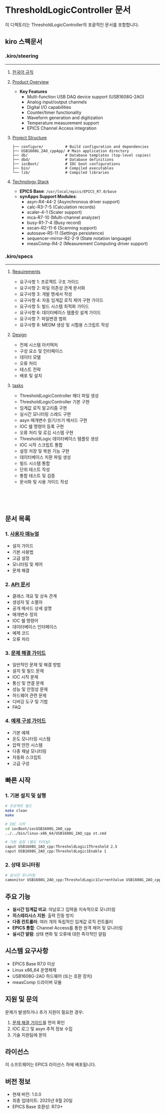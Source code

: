 # ThresholdLogicController 문서

이 디렉토리는 ThresholdLogicController의 포괄적인 문서를 포함합니다.


## kiro 스팩문서

### .kiro/steering
---
1. [한국어 규칙](./.kiro/steering/korean-language.md)

2. [Product Overview](./.kiro/steering/product.md)
    - **Key Features**
      - Multi-function USB DAQ device support (USB1608G-2AO)
      - Analog input/output channels
      - Digital I/O capabilities  
      - Counter/timer functionality
      - Waveform generation and digitization
      - Temperature measurement support
      - EPICS Channel Access integration

3. [Project Structure](./.kiro/steering/structure.md)
      ```
      ├── configure/          # Build configuration and dependencies
      ├── USB1608G_2AO_cppApp/ # Main application directory
      ├── db/                 # Database templates (top-level copies)
      ├── dbd/                # Database definitions
      ├── iocBoot/            # IOC boot configurations
      ├── bin/                # Compiled executables
      └── lib/                # Compiled libraries
      ```

4. [Technology Stack](./.kiro/steering/tech.md)    
    - **EPICS Base**: `/usr/local/epics/EPICS_R7.0/base`
    - **synApps Support Modules**:
      - asyn-R4-44-2 (Asynchronous driver support)
      - calc-R3-7-5 (Calculation records)
      - scaler-4-1 (Scaler support)
      - mca-R7-10 (Multi-channel analyzer)
      - busy-R1-7-4 (Busy record)
      - sscan-R2-11-6 (Scanning support)
      - autosave-R5-11 (Settings persistence)
      - sequencer-mirror-R2-2-9 (State notation language)
      - measComp-R4-2 (Measurement Computing driver support)

### .kiro/specs
---
1. [Requirements](./.kiro/specs/epics-ioc-development-guide/requirements.md)
    - 요구사항 1: 프로젝트 구조 가이드
    - 요구사항 2: 파일 의존성 관계 문서화
    - 요구사항 3: 개발 명세서 작성
    - 요구사항 4: 자동 임계값 로직 제어 구현 가이드
    - 요구사항 5: 빌드 시스템 최적화 가이드
    - 요구사항 6: 데이터베이스 템플릿 설계 가이드
    - 요구사항 7: 파일변경 범위
    - 요구사항 8: MEDM 생성 및 시험용 스크립트 작성

2. [Design](./.kiro/specs/epics-ioc-development-guide/design.md)
    - 전체 시스템 아키텍처
    - 구성 요소 및 인터페이스
    - 데이터 모델
    - 오류 처리
    - 테스트 전략
    - 배포 및 설치

3. [tasks](./.kiro/specs/epics-ioc-development-guide/tasks.md)
    - ThresholdLogicController 헤더 파일 생성
    - ThresholdLogicController 기본 구현
    - 임계값 로직 알고리즘 구현
    - 실시간 모니터링 스레드 구현
    - asyn 매개변수 읽기/쓰기 메서드 구현
    - IOC 쉘 명령어 등록 구현
    - 오류 처리 및 로깅 시스템 구현
    - ThresholdLogic 데이터베이스 템플릿 생성
    - IOC 시작 스크립트 통합
    -  설정 저장 및 복원 기능 구현
    -  데이터베이스 치환 파일 생성
    -  빌드 시스템 통합
    -  단위 테스트 작성
    -  통합 테스트 및 검증
    -  문서화 및 사용 가이드 작성


<br/>  
<br/>  
<br/>  

## 문서 목록

### 1. [사용자 매뉴얼](./docs/ThresholdLogicController_User_Manual.md)
- 설치 가이드
- 기본 사용법
- 고급 설정
- 모니터링 및 제어
- 문제 해결

### 2. [API 문서](./docs/ThresholdLogicController_API_Documentation.md)
- 클래스 개요 및 상속 관계
- 생성자 및 소멸자
- 공개 메서드 상세 설명
- 매개변수 정의
- IOC 쉘 명령어
- 데이터베이스 인터페이스
- 예제 코드
- 오류 처리

### 3. [문제 해결 가이드](./docs/ThresholdLogicController_Troubleshooting_Guide.md)
- 일반적인 문제 및 해결 방법
- 설치 및 빌드 문제
- IOC 시작 문제
- 통신 및 연결 문제
- 성능 및 안정성 문제
- 하드웨어 관련 문제
- 디버깅 도구 및 기법
- FAQ

### 4. [예제 구성 가이드](./docs/ThresholdLogicController_Examples.md)
- 기본 예제
- 온도 모니터링 시스템
- 압력 안전 시스템
- 다중 채널 모니터링
- 자동화 스크립트
- 고급 구성

## 빠른 시작

### 1. 기본 설치 및 실행
```bash
# 프로젝트 빌드
make clean
make

# IOC 시작
cd iocBoot/iocUSB1608G_2AO_cpp
../../bin/linux-x86_64/USB1608G_2AO_cpp st.cmd

# 기본 설정 (별도 터미널)
caput USB1608G_2AO_cpp:ThresholdLogic1Threshold 2.5
caput USB1608G_2AO_cpp:ThresholdLogic1Enable 1
```

### 2. 상태 모니터링
```bash
# 실시간 모니터링
camonitor USB1608G_2AO_cpp:ThresholdLogic1CurrentValue USB1608G_2AO_cpp:ThresholdLogic1OutputState
```

## 주요 기능

- **실시간 임계값 비교**: 아날로그 입력을 지속적으로 모니터링
- **히스테리시스 지원**: 출력 진동 방지
- **다중 컨트롤러**: 여러 개의 독립적인 임계값 로직 컨트롤러
- **EPICS 통합**: Channel Access를 통한 원격 제어 및 모니터링
- **실시간 알람**: 상태 변화 및 오류에 대한 즉각적인 알림

## 시스템 요구사항

- EPICS Base R7.0 이상
- Linux x86_64 운영체제
- USB1608G-2AO 하드웨어 (또는 호환 장치)
- measComp 드라이버 모듈

## 지원 및 문의

문제가 발생하거나 추가 지원이 필요한 경우:

1. [문제 해결 가이드](ThresholdLogicController_Troubleshooting_Guide.md)를 먼저 확인
2. IOC 로그 및 asyn 추적 정보 수집
3. 기술 지원팀에 문의

## 라이선스

이 소프트웨어는 EPICS 라이선스 하에 배포됩니다.

## 버전 정보

- 현재 버전: 1.0.0
- 최종 업데이트: 2025년 8월 20일
- EPICS Base 호환성: R7.0+